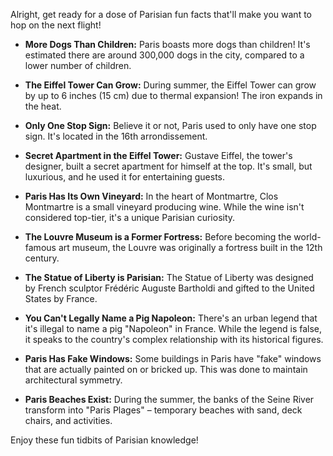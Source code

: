Alright, get ready for a dose of Parisian fun facts that'll make you want to hop on the next flight!

*   **More Dogs Than Children:** Paris boasts more dogs than children! It's estimated there are around 300,000 dogs in the city, compared to a lower number of children.

*   **The Eiffel Tower Can Grow:** During summer, the Eiffel Tower can grow by up to 6 inches (15 cm) due to thermal expansion! The iron expands in the heat.

*   **Only One Stop Sign:** Believe it or not, Paris used to only have one stop sign. It's located in the 16th arrondissement.

*   **Secret Apartment in the Eiffel Tower:** Gustave Eiffel, the tower's designer, built a secret apartment for himself at the top. It's small, but luxurious, and he used it for entertaining guests.

*   **Paris Has Its Own Vineyard:** In the heart of Montmartre, Clos Montmartre is a small vineyard producing wine. While the wine isn't considered top-tier, it's a unique Parisian curiosity.

*   **The Louvre Museum is a Former Fortress:** Before becoming the world-famous art museum, the Louvre was originally a fortress built in the 12th century.

*   **The Statue of Liberty is Parisian:** The Statue of Liberty was designed by French sculptor Frédéric Auguste Bartholdi and gifted to the United States by France.

*   **You Can't Legally Name a Pig Napoleon:** There's an urban legend that it's illegal to name a pig "Napoleon" in France. While the legend is false, it speaks to the country's complex relationship with its historical figures.

*   **Paris Has Fake Windows:** Some buildings in Paris have "fake" windows that are actually painted on or bricked up. This was done to maintain architectural symmetry.

*   **Paris Beaches Exist:** During the summer, the banks of the Seine River transform into "Paris Plages" – temporary beaches with sand, deck chairs, and activities.

Enjoy these fun tidbits of Parisian knowledge!
